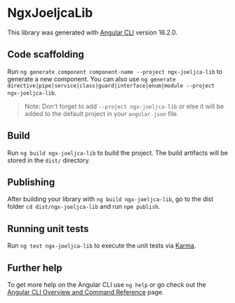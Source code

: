 # NgxJoeljcaLib

This library was generated with [Angular CLI](https://github.com/angular/angular-cli) version 16.2.0.

## Code scaffolding

Run `ng generate component component-name --project ngx-joeljca-lib` to generate a new component. You can also use `ng generate directive|pipe|service|class|guard|interface|enum|module --project ngx-joeljca-lib`.
> Note: Don't forget to add `--project ngx-joeljca-lib` or else it will be added to the default project in your `angular.json` file. 

## Build

Run `ng build ngx-joeljca-lib` to build the project. The build artifacts will be stored in the `dist/` directory.

## Publishing

After building your library with `ng build ngx-joeljca-lib`, go to the dist folder `cd dist/ngx-joeljca-lib` and run `npm publish`.

## Running unit tests

Run `ng test ngx-joeljca-lib` to execute the unit tests via [Karma](https://karma-runner.github.io).

## Further help

To get more help on the Angular CLI use `ng help` or go check out the [Angular CLI Overview and Command Reference](https://angular.io/cli) page.
